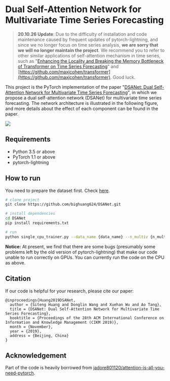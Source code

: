 # Dual Self-Attention Network for Multivariate Time Series Forecasting

> **20.10.26 Update**: Due to the difficulty of installation and code maintenance caused by frequent updates of pytorch-lightning, and since we no longer focus on time series analysis, **we are sorry that we will no longer maintain the project**. We recommend you to refer to other similar applications of self-attention mechanism in time series, such as "[Enhancing the Locality and Breaking the Memory Bottleneck of Transformer on Time Series Forecasting](https://arxiv.org/abs/1907.00235)" and [https://github.com/maxjcohen/transformer](https://github.com/maxjcohen/transformer). Good luck.

This project is the PyTorch implementation of the paper "[DSANet: Dual Self-Attention Network for Multivariate Time Series Forecasting](https://dl.acm.org/citation.cfm?doid=3357384.3358132)", in which we propose a dual self-attention network (DSANet) for multivariate time series forecasting. The network architecture is illustrated in the following figure, and more details about the effect of each component can be found in the paper.

![](https://raw.githubusercontent.com/bighuang624/DSANet/master/docs/DSANet-model-structure.png)

## Requirements

* Python 3.5 or above
* PyTorch 1.1 or above
* pytorch-lightning

## How to run

You need to prepare the dataset first. Check [here](https://github.com/bighuang624/DSANet/blob/master/data/README.md).

```bash
# clone project
git clone https://github.com/bighuang624/DSANet.git

# install dependencies
cd DSANet
pip install requirements.txt

# run
python single_cpu_trainer.py --data_name {data_name} --n_multiv {n_multiv}
```

**Notice:** At present, we find that there are some bugs (presumably some problems left by the old version of pytorch-lightning) that make our code unable to run correctly on GPUs. You can currently run the code on the CPU as above.

## Citation

If our code is helpful for your research, please cite our paper:

```
@inproceedings{Huang2019DSANet,
  author = {Siteng Huang and Donglin Wang and Xuehan Wu and Ao Tang},
  title = {DSANet: Dual Self-Attention Network for Multivariate Time Series Forecasting},
  booktitle = {Proceedings of the 28th ACM International Conference on Information and Knowledge Management (CIKM 2019)},
  month = {November},
  year = {2019},
  address = {Beijing, China}
}
```

## Acknowledgement

Part of the code is heavily borrowed from [jadore801120/attention-is-all-you-need-pytorch](https://github.com/jadore801120/attention-is-all-you-need-pytorch).
